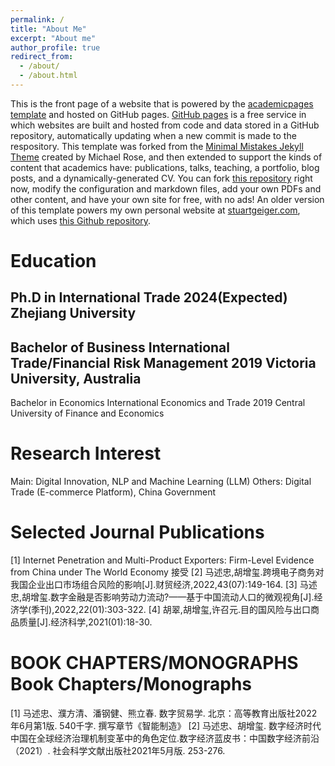 ```yaml
---
permalink: /
title: "About Me"
excerpt: "About me"
author_profile: true
redirect_from: 
  - /about/
  - /about.html
---
```


This is the front page of a website that is powered by the [academicpages template](https://github.com/academicpages/academicpages.github.io) and hosted on GitHub pages. [GitHub pages](https://pages.github.com) is a free service in which websites are built and hosted from code and data stored in a GitHub repository, automatically updating when a new commit is made to the respository. This template was forked from the [Minimal Mistakes Jekyll Theme](https://mmistakes.github.io/minimal-mistakes/) created by Michael Rose, and then extended to support the kinds of content that academics have: publications, talks, teaching, a portfolio, blog posts, and a dynamically-generated CV. You can fork [this repository](https://github.com/academicpages/academicpages.github.io) right now, modify the configuration and markdown files, add your own PDFs and other content, and have your own site for free, with no ads! An older version of this template powers my own personal website at [stuartgeiger.com](http://stuartgeiger.com), which uses [this Github repository](https://github.com/staeiou/staeiou.github.io).

Education
======
Ph.D in International Trade                                             2024(Expected)
Zhejiang University
------
Bachelor of Business  International Trade/Financial Risk Management     2019
Victoria University, Australia
------
Bachelor in Economics International Economics and Trade                 2019
Central University of Finance and Economics


Research Interest
======
Main: Digital Innovation, NLP and Machine Learning (LLM)
Others: Digital Trade (E-commerce Platform), China Government


Selected Journal Publications
======
[1]	Internet Penetration and Multi-Product Exporters: Firm-Level Evidence from China under The World Economy 接受
[2]	马述忠,胡增玺.跨境电子商务对我国企业出口市场组合风险的影响[J].财贸经济,2022,43(07):149-164.
[3]	马述忠,胡增玺.数字金融是否影响劳动力流动?——基于中国流动人口的微观视角[J].经济学(季刊),2022,22(01):303-322.
[4]	胡翠,胡增玺,许召元.目的国风险与出口商品质量[J].经济科学,2021(01):18-30.


BOOK CHAPTERS/MONOGRAPHS Book Chapters/Monographs
======
[1]	马述忠、濮方清、潘钢健、熊立春. 数字贸易学. 北京：高等教育出版社2022年6月第1版. 540千字. 撰写章节《智能制造》
[2]	马述忠、胡增玺. 数字经济时代中国在全球经济治理机制变革中的角色定位.数字经济蓝皮书：中国数字经济前沿（2021）. 社会科学文献出版社2021年5月版. 253-276.












